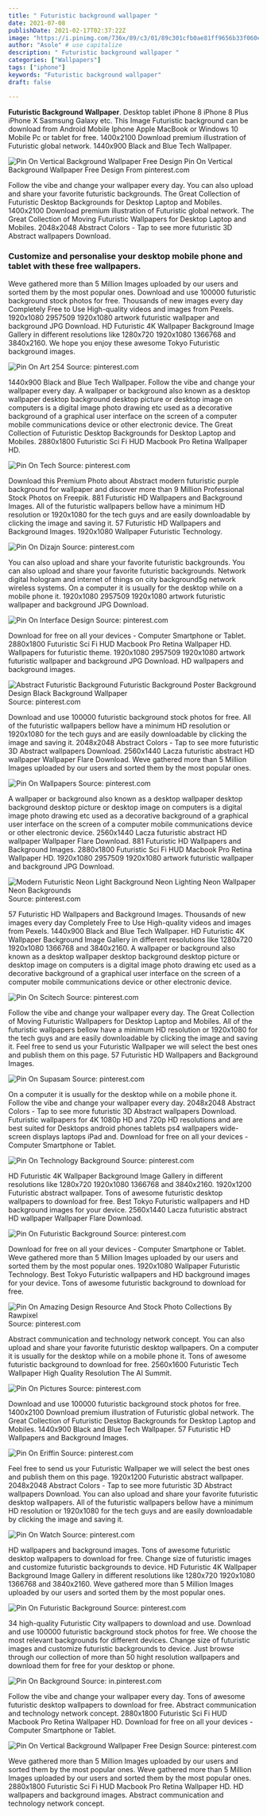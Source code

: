 ```yaml
---
title: " Futuristic background wallpaper "
date: 2021-07-08
publishDate: 2021-02-17T02:37:22Z
image: "https://i.pinimg.com/736x/89/c3/01/89c301cfb0ae81ff9656b33f060e6c02.jpg"
author: "Asole" # use capitalize
description: " Futuristic background wallpaper "
categories: ["Wallpapers"]
tags: ["iphone"]
keywords: "Futuristic background wallpaper"
draft: false

---
```



**Futuristic Background Wallpaper**. Desktop tablet iPhone 8 iPhone 8 Plus iPhone X Sasmsung Galaxy etc. This Image Futuristic background can be download from Android Mobile Iphone Apple MacBook or Windows 10 Mobile Pc or tablet for free. 1400x2100 Download premium illustration of Futuristic global network. 1440x900 Black and Blue Tech Wallpaper.

![Pin On Vertical Background Wallpaper Free Design](https://i.pinimg.com/736x/89/c3/01/89c301cfb0ae81ff9656b33f060e6c02.jpg "Pin On Vertical Background Wallpaper Free Design")
Pin On Vertical Background Wallpaper Free Design From pinterest.com


Follow the vibe and change your wallpaper every day. You can also upload and share your favorite futuristic backgrounds. The Great Collection of Futuristic Desktop Backgrounds for Desktop Laptop and Mobiles. 1400x2100 Download premium illustration of Futuristic global network. The Great Collection of Moving Futuristic Wallpapers for Desktop Laptop and Mobiles. 2048x2048 Abstract Colors - Tap to see more futuristic 3D Abstract wallpapers Download.

### Customize and personalise your desktop mobile phone and tablet with these free wallpapers.

Weve gathered more than 5 Million Images uploaded by our users and sorted them by the most popular ones. Download and use 100000 futuristic background stock photos for free. Thousands of new images every day Completely Free to Use High-quality videos and images from Pexels. 1920x1080 2957509 1920x1080 artwork futuristic wallpaper and background JPG Download. HD Futuristic 4K Wallpaper Background Image Gallery in different resolutions like 1280x720 1920x1080 1366768 and 3840x2160. We hope you enjoy these awesome Tokyo Futuristic background images.


![Pin On Art 254](https://i.pinimg.com/originals/9a/26/61/9a266107bb0a0dcc1d40604df51d80db.jpg "Pin On Art 254")
Source: pinterest.com

1440x900 Black and Blue Tech Wallpaper. Follow the vibe and change your wallpaper every day. A wallpaper or background also known as a desktop wallpaper desktop background desktop picture or desktop image on computers is a digital image photo drawing etc used as a decorative background of a graphical user interface on the screen of a computer mobile communications device or other electronic device. The Great Collection of Futuristic Desktop Backgrounds for Desktop Laptop and Mobiles. 2880x1800 Futuristic Sci Fi HUD Macbook Pro Retina Wallpaper HD.

![Pin On Tech](https://i.pinimg.com/736x/ed/99/d3/ed99d32b69a424dc8608fb1547daac2d.jpg "Pin On Tech")
Source: pinterest.com

Download this Premium Photo about Abstract modern futuristic purple background for wallpaper and discover more than 9 Million Professional Stock Photos on Freepik. 881 Futuristic HD Wallpapers and Background Images. All of the futuristic wallpapers bellow have a minimum HD resolution or 1920x1080 for the tech guys and are easily downloadable by clicking the image and saving it. 57 Futuristic HD Wallpapers and Background Images. 1920x1080 Wallpaper Futuristic Technology.

![Pin On Dizajn](https://i.pinimg.com/originals/04/c3/8e/04c38ea4d829d9dfcc85db70faf459e7.jpg "Pin On Dizajn")
Source: pinterest.com

You can also upload and share your favorite futuristic backgrounds. You can also upload and share your favorite futuristic backgrounds. Network digital hologram and internet of things on city background5g network wireless systems. On a computer it is usually for the desktop while on a mobile phone it. 1920x1080 2957509 1920x1080 artwork futuristic wallpaper and background JPG Download.

![Pin On Interface Design](https://i.pinimg.com/originals/46/ed/6d/46ed6d29f5733d6914aa5197664ebc98.jpg "Pin On Interface Design")
Source: pinterest.com

Download for free on all your devices - Computer Smartphone or Tablet. 2880x1800 Futuristic Sci Fi HUD Macbook Pro Retina Wallpaper HD. Wallpapers for futuristic theme. 1920x1080 2957509 1920x1080 artwork futuristic wallpaper and background JPG Download. HD wallpapers and background images.

![Abstract Futuristic Background Futuristic Background Poster Background Design Black Background Wallpaper](https://i.pinimg.com/736x/6a/3a/9d/6a3a9d0bcfb34ca1f594aff800105fb2.jpg "Abstract Futuristic Background Futuristic Background Poster Background Design Black Background Wallpaper")
Source: pinterest.com

Download and use 100000 futuristic background stock photos for free. All of the futuristic wallpapers bellow have a minimum HD resolution or 1920x1080 for the tech guys and are easily downloadable by clicking the image and saving it. 2048x2048 Abstract Colors - Tap to see more futuristic 3D Abstract wallpapers Download. 2560x1440 Lacza futuristic abstract HD wallpaper Wallpaper Flare Download. Weve gathered more than 5 Million Images uploaded by our users and sorted them by the most popular ones.

![Pin On Wallpapers](https://i.pinimg.com/originals/d2/29/7c/d2297c375e6fe6dca3e572770533393c.jpg "Pin On Wallpapers")
Source: pinterest.com

A wallpaper or background also known as a desktop wallpaper desktop background desktop picture or desktop image on computers is a digital image photo drawing etc used as a decorative background of a graphical user interface on the screen of a computer mobile communications device or other electronic device. 2560x1440 Lacza futuristic abstract HD wallpaper Wallpaper Flare Download. 881 Futuristic HD Wallpapers and Background Images. 2880x1800 Futuristic Sci Fi HUD Macbook Pro Retina Wallpaper HD. 1920x1080 2957509 1920x1080 artwork futuristic wallpaper and background JPG Download.

![Modern Futuristic Neon Light Background Neon Lighting Neon Wallpaper Neon Backgrounds](https://i.pinimg.com/736x/3c/36/9a/3c369a99eb52dfc6cf0db66bfc3fa909.jpg "Modern Futuristic Neon Light Background Neon Lighting Neon Wallpaper Neon Backgrounds")
Source: pinterest.com

57 Futuristic HD Wallpapers and Background Images. Thousands of new images every day Completely Free to Use High-quality videos and images from Pexels. 1440x900 Black and Blue Tech Wallpaper. HD Futuristic 4K Wallpaper Background Image Gallery in different resolutions like 1280x720 1920x1080 1366768 and 3840x2160. A wallpaper or background also known as a desktop wallpaper desktop background desktop picture or desktop image on computers is a digital image photo drawing etc used as a decorative background of a graphical user interface on the screen of a computer mobile communications device or other electronic device.

![Pin On Scitech](https://i.pinimg.com/originals/ac/3e/12/ac3e1233c3070f25bfa3917942a9bb0b.jpg "Pin On Scitech")
Source: pinterest.com

Follow the vibe and change your wallpaper every day. The Great Collection of Moving Futuristic Wallpapers for Desktop Laptop and Mobiles. All of the futuristic wallpapers bellow have a minimum HD resolution or 1920x1080 for the tech guys and are easily downloadable by clicking the image and saving it. Feel free to send us your Futuristic Wallpaper we will select the best ones and publish them on this page. 57 Futuristic HD Wallpapers and Background Images.

![Pin On Supasam](https://i.pinimg.com/736x/94/8e/fc/948efc65087a553bf42cc0342e885689.jpg "Pin On Supasam")
Source: pinterest.com

On a computer it is usually for the desktop while on a mobile phone it. Follow the vibe and change your wallpaper every day. 2048x2048 Abstract Colors - Tap to see more futuristic 3D Abstract wallpapers Download. Futuristic wallpapers for 4K 1080p HD and 720p HD resolutions and are best suited for Desktops android phones tablets ps4 wallpapers wide-screen displays laptops iPad and. Download for free on all your devices - Computer Smartphone or Tablet.

![Pin On Technology Background](https://i.pinimg.com/originals/06/ef/73/06ef7361da50f4689a28c98d01f40dc8.jpg "Pin On Technology Background")
Source: pinterest.com

HD Futuristic 4K Wallpaper Background Image Gallery in different resolutions like 1280x720 1920x1080 1366768 and 3840x2160. 1920x1200 Futuristic abstract wallpaper. Tons of awesome futuristic desktop wallpapers to download for free. Best Tokyo Futuristic wallpapers and HD background images for your device. 2560x1440 Lacza futuristic abstract HD wallpaper Wallpaper Flare Download.

![Pin On Futuristic Background](https://i.pinimg.com/736x/ca/44/da/ca44da91bc6b31232d8c6a097cc948dc.jpg "Pin On Futuristic Background")
Source: pinterest.com

Download for free on all your devices - Computer Smartphone or Tablet. Weve gathered more than 5 Million Images uploaded by our users and sorted them by the most popular ones. 1920x1080 Wallpaper Futuristic Technology. Best Tokyo Futuristic wallpapers and HD background images for your device. Tons of awesome futuristic background to download for free.

![Pin On Amazing Design Resource And Stock Photo Collections By Rawpixel](https://i.pinimg.com/originals/ac/17/56/ac17564a5b9ce3ba5bf49b0142ecfa24.jpg "Pin On Amazing Design Resource And Stock Photo Collections By Rawpixel")
Source: pinterest.com

Abstract communication and technology network concept. You can also upload and share your favorite futuristic desktop wallpapers. On a computer it is usually for the desktop while on a mobile phone it. Tons of awesome futuristic background to download for free. 2560x1600 Futuristic Tech Wallpaper High Quality Resolution The AI Summit.

![Pin On Pictures](https://i.pinimg.com/originals/25/dd/05/25dd05996e495781ab23252c936fa734.jpg "Pin On Pictures")
Source: pinterest.com

Download and use 100000 futuristic background stock photos for free. 1400x2100 Download premium illustration of Futuristic global network. The Great Collection of Futuristic Desktop Backgrounds for Desktop Laptop and Mobiles. 1440x900 Black and Blue Tech Wallpaper. 57 Futuristic HD Wallpapers and Background Images.

![Pin On Eriffin](https://i.pinimg.com/736x/bd/ac/42/bdac42d02a0e73d018a79ba46c4c7b79.jpg "Pin On Eriffin")
Source: pinterest.com

Feel free to send us your Futuristic Wallpaper we will select the best ones and publish them on this page. 1920x1200 Futuristic abstract wallpaper. 2048x2048 Abstract Colors - Tap to see more futuristic 3D Abstract wallpapers Download. You can also upload and share your favorite futuristic desktop wallpapers. All of the futuristic wallpapers bellow have a minimum HD resolution or 1920x1080 for the tech guys and are easily downloadable by clicking the image and saving it.

![Pin On Watch](https://i.pinimg.com/originals/70/e0/f9/70e0f9a6f209b2fa5e6b2ef84b4b9278.jpg "Pin On Watch")
Source: pinterest.com

HD wallpapers and background images. Tons of awesome futuristic desktop wallpapers to download for free. Change size of futuristic images and customize futuristic backgrounds to device. HD Futuristic 4K Wallpaper Background Image Gallery in different resolutions like 1280x720 1920x1080 1366768 and 3840x2160. Weve gathered more than 5 Million Images uploaded by our users and sorted them by the most popular ones.

![Pin On Futuristic Background](https://i.pinimg.com/564x/f7/86/1e/f7861e61b558101a7b4e2e8d10644669.jpg "Pin On Futuristic Background")
Source: pinterest.com

34 high-quality Futuristic City wallpapers to download and use. Download and use 100000 futuristic background stock photos for free. We choose the most relevant backgrounds for different devices. Change size of futuristic images and customize futuristic backgrounds to device. Just browse through our collection of more than 50 hight resolution wallpapers and download them for free for your desktop or phone.

![Pin On Background](https://i.pinimg.com/736x/a7/5b/5a/a75b5ad188176b532c3be6f8f35f4291.jpg "Pin On Background")
Source: in.pinterest.com

Follow the vibe and change your wallpaper every day. Tons of awesome futuristic desktop wallpapers to download for free. Abstract communication and technology network concept. 2880x1800 Futuristic Sci Fi HUD Macbook Pro Retina Wallpaper HD. Download for free on all your devices - Computer Smartphone or Tablet.

![Pin On Vertical Background Wallpaper Free Design](https://i.pinimg.com/736x/89/c3/01/89c301cfb0ae81ff9656b33f060e6c02.jpg "Pin On Vertical Background Wallpaper Free Design")
Source: pinterest.com

Weve gathered more than 5 Million Images uploaded by our users and sorted them by the most popular ones. Weve gathered more than 5 Million Images uploaded by our users and sorted them by the most popular ones. 2880x1800 Futuristic Sci Fi HUD Macbook Pro Retina Wallpaper HD. HD wallpapers and background images. Abstract communication and technology network concept.

